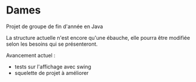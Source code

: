 # Dames
Projet de groupe de fin d'année en Java

La structure actuelle n'est encore qu'une ébauche, elle pourra être modifiée selon les besoins qui se présenteront.

Avancement actuel :
  - tests sur l'affichage avec swing
  - squelette de projet à améliorer
